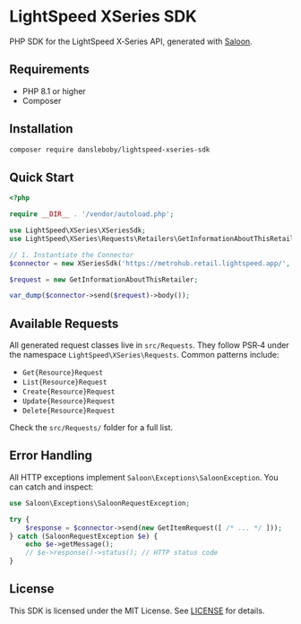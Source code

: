
# LightSpeed XSeries SDK

PHP SDK for the LightSpeed X‑Series API, generated with [Saloon](https://github.com/saloonphp/saloon).

## Requirements

- PHP 8.1 or higher  
- Composer 

## Installation

```bash
composer require dansleboby/lightspeed-xseries-sdk
````

## Quick Start

```php
<?php

require __DIR__ . '/vendor/autoload.php';

use LightSpeed\XSeries\XSeriesSdk;
use LightSpeed\XSeries\Requests\Retailers\GetInformationAboutThisRetailer;

// 1. Instantiate the Connector
$connector = new XSeriesSdk('https://metrohub.retail.lightspeed.app/', "lsxs_at_W0DIeUeB5xjHID7oeKABRDEIw09dJI0z");

$request = new GetInformationAboutThisRetailer;

var_dump($connector->send($request)->body());
```

## Available Requests

All generated request classes live in `src/Requests`. They follow PSR‑4 under the namespace `LightSpeed\XSeries\Requests`. Common patterns include:

* `Get{Resource}Request`
* `List{Resource}Request`
* `Create{Resource}Request`
* `Update{Resource}Request`
* `Delete{Resource}Request`

Check the `src/Requests/` folder for a full list.

## Error Handling

All HTTP exceptions implement `Saloon\Exceptions\SaloonException`. You can catch and inspect:

```php
use Saloon\Exceptions\SaloonRequestException;

try {
    $response = $connector->send(new GetItemRequest([ /* ... */ ]));
} catch (SaloonRequestException $e) {
    echo $e->getMessage();
    // $e->response()->status(); // HTTP status code
}
```

## License

This SDK is licensed under the MIT License. See [LICENSE](LICENSE) for details.

